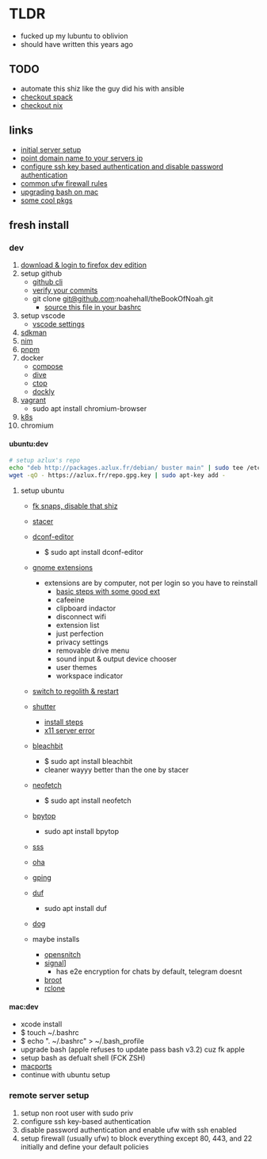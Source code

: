 # TLDR

- fucked up my lubuntu to oblivion
- should have written this years ago

## TODO

- automate this shiz like the guy did his with ansible
- [checkout spack](https://spack-tutorial.readthedocs.io/en/latest/)
- [checkout nix](https://nixos.org/)

## links

- [initial server setup](https://www.digitalocean.com/community/tutorials/initial-server-setup-with-ubuntu-16-04)
- [point domain name to your servers ip](https://www.digitalocean.com/community/tutorials/how-to-set-up-a-host-name-with-digitalocean)
- [configure ssh key based authentication and disable password authentication](https://www.digitalocean.com/community/tutorials/how-to-configure-ssh-key-based-authentication-on-a-linux-server)
- [common ufw firewall rules](https://www.digitalocean.com/community/tutorials/ufw-essentials-common-firewall-rules-and-commands)
- [upgrading bash on mac](https://itnext.io/upgrading-bash-on-macos-7138bd1066ba)
- [some cool pkgs](http://packages.azlux.fr/)

## fresh install

### dev

1. [download & login to firefox dev edition](https://www.mozilla.org/en-US/firefox/developer/)
2. setup github
   - [github cli](https://github.com/cli/cli/blob/trunk/docs/install_linux.md)
   - [verify your commits](https://docs.github.com/en/authentication/managing-commit-signature-verification)
   - git clone git@github.com:noahehall/theBookOfNoah.git
     - [source this file in your bashrc](linux/_sourceme_.sh)
3. setup vscode
   - [vscode settings](https://gist.github.com/noahehall/33f60c724f51bde9afa2c2a9e540d094)
4. [sdkman](https://sdkman.io/install)
5. [nim](https://nim-lang.org/install_unix.html)
6. [pnpm](https://pnpm.io/installation)
7. docker
   - [compose](https://docs.docker.com/compose/install/)
   - [dive](https://github.com/wagoodman/dive)
   - [ctop](https://github.com/bcicen/ctop)
   - [dockly](https://github.com/lirantal/dockly)
8. [vagrant](https://www.vagrantup.com/)
   - sudo apt install chromium-browser
9. [k8s](https://kubernetes.io/docs/tasks/tools/install-kubectl-linux/)
10. chromium

#### ubuntu:dev

```sh
# setup azlux's repo
echo "deb http://packages.azlux.fr/debian/ buster main" | sudo tee /etc/apt/sources.list.d/azlux.list
wget -qO - https://azlux.fr/repo.gpg.key | sudo apt-key add -
```

1. setup ubuntu
   - [fk snaps, disable that shiz](https://www.simplified.guide/ubuntu/remove-snapd)
   - [stacer](https://github.com/oguzhaninan/Stacer)
   - [dconf-editor](https://wiki.gnome.org/Apps/DconfEditor)
     - $ sudo apt install dconf-editor
   - [gnome extensions](https://extensions.gnome.org/)
     - extensions are by computer, not per login so you have to reinstall
       - [basic steps with some good ext](https://thelinuxuser.com/install-gnome-shell-extensions/)
       - cafeeine
       - clipboard indactor
       - disconnect wifi
       - extension list
       - just perfection
       - privacy settings
       - removable drive menu
       - sound input & output device chooser
       - user themes
       - workspace indicator
   - [switch to regolith & restart](https://regolith-linux.org/docs/getting-started/)
   - [shutter](https://shutter-project.org/)
     - [install steps](https://launchpad.net/~shutter/+archive/ubuntu/ppa)
     - [x11 server error](https://askubuntu.com/questions/1353360/ubuntu-21-04-shutter-did-not-work-without-x11-server)
   - [bleachbit](https://www.bleachbit.org/features)
     - $ sudo apt install bleachbit
     - cleaner wayyy better than the one by stacer
   - [neofetch](https://github.com/dylanaraps/neofetch)
     - $ sudo apt install neofetch
   - [bpytop](https://github.com/aristocratos/bpytop)
     - sudo apt install bpytop
   - [sss](https://github.com/azlux/gnos-sockets)
   - [oha](https://github.com/hatoo/oha)
   - [gping](https://github.com/orf/gping)
   - [duf](https://github.com/muesli/duf)
     - sudo apt install duf
   - [dog](https://github.com/ogham/dog)

   - maybe installs
     - [opensnitch](https://github.com/evilsocket/opensnitch)
     - [signal](https://signal.org/en/download/)]
       - has e2e encryption for chats by default, telegram doesnt
     - [broot](https://github.com/Canop/broot)
     - [rclone](https://github.com/rclone/rclone)

#### mac:dev

- xcode install
- $ touch ~/.bashrc
- $ echo ". ~/.bashrc" > ~/.bash_profile
- upgrade bash (apple refuses to update pass bash v3.2) cuz fk apple
- setup bash as defualt shell (FCK ZSH)
- [macports](https://www.scrim.psu.edu/support/userspace-macports.html)
- continue with ubuntu setup

### remote server setup

  1. setup non root user with sudo priv
  2. configure ssh key-based authentication
  3. disable password authentication and enable ufw with ssh enabled
  4. setup firewall (usually ufw) to block everything except 80, 443, and 22 initially and define your default policies
